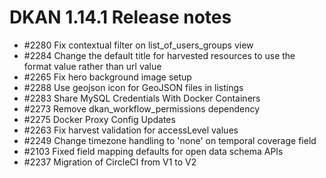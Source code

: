  # DKAN 1.14.1 Release notes

 - #2280 Fix contextual filter on list_of_users_groups view
 - #2284 Change the default title for harvested resources to use the format value rather than url value
 - #2265 Fix hero background image setup
 - #2288 Use geojson icon for GeoJSON files in listings
 - #2283 Share MySQL Credentials With Docker Containers
 - #2273 Remove dkan_workflow_permissions dependency
 - #2275 Docker Proxy Config Updates
 - #2263 Fix harvest validation for accessLevel values
 - #2249 Change timezone handling to 'none' on temporal coverage field
 - #2103 Fixed field mapping defaults for open data schema APIs
 - #2237 Migration of CircleCI from V1 to V2
